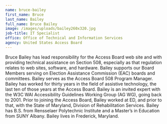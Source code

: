 ```yaml
---
name: bruce-bailey
first_name: Bruce
last_name: Bailey
full_name: Bruce Bailey
image: /images/uploads/bailey260x320.jpg
job-title: IT Specialist
office: Office of Technical and Information Services
agency: United States Access Board
---
```

Bruce Bailey has lead responsibility for the Access Board web site and with providing technical assistance on Section 508, especially as that regulation relates to web sites, software, and hardware.  Bailey supports our Board Members serving on Election Assistance Commission (EAC) boards and committees.  Bailey serves as the Access Board 508 Program Manager.  Bailey has worked for thirty years in the field of assistive technology, the last ten of those years at the Access Board.  Bailey is an invited expert with the W3C WAI Accessibility Guidelines Working Group (AG WG), going back to 2001.  Prior to joining the Access Board, Bailey worked at ED, and prior to that, with the State of Maryland, Division of Rehabilitation Services.  Bailey has B.S. from Rensselaer Polytechnic Institute and a Master’s in Education from SUNY Albany. Bailey lives in Frederick, Maryland.